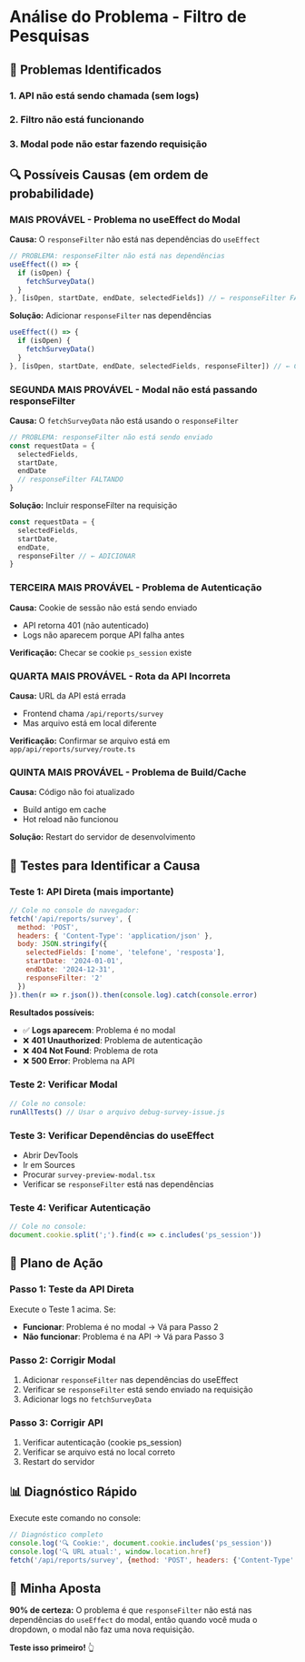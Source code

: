 # Análise do Problema - Filtro de Pesquisas

## 🚨 Problemas Identificados

### 1. **API não está sendo chamada (sem logs)**
### 2. **Filtro não está funcionando**
### 3. **Modal pode não estar fazendo requisição**

## 🔍 Possíveis Causas (em ordem de probabilidade)

### **MAIS PROVÁVEL - Problema no useEffect do Modal**

**Causa:** O `responseFilter` não está nas dependências do `useEffect`
```typescript
// PROBLEMA: responseFilter não está nas dependências
useEffect(() => {
  if (isOpen) {
    fetchSurveyData()
  }
}, [isOpen, startDate, endDate, selectedFields]) // ← responseFilter FALTANDO
```

**Solução:** Adicionar `responseFilter` nas dependências
```typescript
useEffect(() => {
  if (isOpen) {
    fetchSurveyData()
  }
}, [isOpen, startDate, endDate, selectedFields, responseFilter]) // ← CORRIGIDO
```

### **SEGUNDA MAIS PROVÁVEL - Modal não está passando responseFilter**

**Causa:** O `fetchSurveyData` não está usando o `responseFilter`
```typescript
// PROBLEMA: responseFilter não está sendo enviado
const requestData = {
  selectedFields,
  startDate,
  endDate
  // responseFilter FALTANDO
}
```

**Solução:** Incluir responseFilter na requisição
```typescript
const requestData = {
  selectedFields,
  startDate,
  endDate,
  responseFilter // ← ADICIONAR
}
```

### **TERCEIRA MAIS PROVÁVEL - Problema de Autenticação**

**Causa:** Cookie de sessão não está sendo enviado
- API retorna 401 (não autenticado)
- Logs não aparecem porque API falha antes

**Verificação:** Checar se cookie `ps_session` existe

### **QUARTA MAIS PROVÁVEL - Rota da API Incorreta**

**Causa:** URL da API está errada
- Frontend chama `/api/reports/survey`
- Mas arquivo está em local diferente

**Verificação:** Confirmar se arquivo está em `app/api/reports/survey/route.ts`

### **QUINTA MAIS PROVÁVEL - Problema de Build/Cache**

**Causa:** Código não foi atualizado
- Build antigo em cache
- Hot reload não funcionou

**Solução:** Restart do servidor de desenvolvimento

## 🧪 Testes para Identificar a Causa

### **Teste 1: API Direta (mais importante)**
```javascript
// Cole no console do navegador:
fetch('/api/reports/survey', {
  method: 'POST',
  headers: { 'Content-Type': 'application/json' },
  body: JSON.stringify({
    selectedFields: ['nome', 'telefone', 'resposta'],
    startDate: '2024-01-01',
    endDate: '2024-12-31',
    responseFilter: '2'
  })
}).then(r => r.json()).then(console.log).catch(console.error)
```

**Resultados possíveis:**
- ✅ **Logs aparecem**: Problema é no modal
- ❌ **401 Unauthorized**: Problema de autenticação
- ❌ **404 Not Found**: Problema de rota
- ❌ **500 Error**: Problema na API

### **Teste 2: Verificar Modal**
```javascript
// Cole no console:
runAllTests() // Usar o arquivo debug-survey-issue.js
```

### **Teste 3: Verificar Dependências do useEffect**
- Abrir DevTools
- Ir em Sources
- Procurar `survey-preview-modal.tsx`
- Verificar se `responseFilter` está nas dependências

### **Teste 4: Verificar Autenticação**
```javascript
// Cole no console:
document.cookie.split(';').find(c => c.includes('ps_session'))
```

## 🎯 Plano de Ação

### **Passo 1: Teste da API Direta**
Execute o Teste 1 acima. Se:
- **Funcionar**: Problema é no modal → Vá para Passo 2
- **Não funcionar**: Problema é na API → Vá para Passo 3

### **Passo 2: Corrigir Modal**
1. Adicionar `responseFilter` nas dependências do useEffect
2. Verificar se `responseFilter` está sendo enviado na requisição
3. Adicionar logs no `fetchSurveyData`

### **Passo 3: Corrigir API**
1. Verificar autenticação (cookie ps_session)
2. Verificar se arquivo está no local correto
3. Restart do servidor

## 📊 Diagnóstico Rápido

Execute este comando no console:
```javascript
// Diagnóstico completo
console.log('🔍 Cookie:', document.cookie.includes('ps_session'))
console.log('🔍 URL atual:', window.location.href)
fetch('/api/reports/survey', {method: 'POST', headers: {'Content-Type': 'application/json'}, body: JSON.stringify({selectedFields: ['nome'], startDate: '2024-01-01', endDate: '2024-12-31', responseFilter: '2'})}).then(r => console.log('🔍 Status:', r.status)).catch(e => console.log('🔍 Erro:', e))
```

## 🎯 Minha Aposta

**90% de certeza:** O problema é que `responseFilter` não está nas dependências do `useEffect` do modal, então quando você muda o dropdown, o modal não faz uma nova requisição.

**Teste isso primeiro!** 👆
